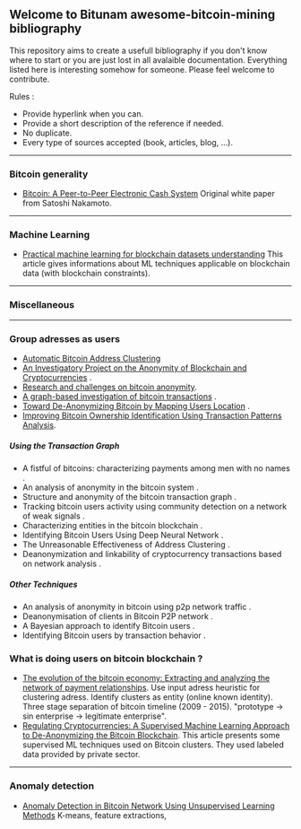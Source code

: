 ## Welcome to Bitunam awesome-bitcoin-mining bibliography

This repository aims to create a usefull bibliography if you don't know where to start or you are just lost in all avalaible documentation. Everything listed here is interesting somehow for someone. Please feel welcome to contribute.  
  
Rules :  
- Provide hyperlink when you can.
- Provide a short description of the reference if needed.
- No duplicate.
- Every type of sources accepted (book, articles, blog, ...).

---
### Bitcoin generality 
- [Bitcoin: A Peer-to-Peer Electronic Cash System](https://bitcoin.org/bitcoin.pdf) 
  Original white paper from Satoshi Nakamoto.
  
---
### Machine Learning 
- [Practical machine learning for blockchain datasets understanding](https://medium.com/intotheblock/practical-machine-learning-for-blockchain-datasets-understanding-semi-and-omni-supervised-learning-2a2611695b2)
  This article gives informations about ML techniques applicable on blockchain data (with blockchain constraints).

---
### Miscellaneous


---
### Group adresses as users 
- [Automatic Bitcoin Address Clustering](https://ieeexplore.ieee.org/abstract/document/8260674)
- [An Investigatory Project on the Anonymity of Blockchain and Cryptocurrencies](https://ieeexplore.ieee.org/abstract/document/8688035) . 
- [Research and challenges on bitcoin anonymity](https://link.springer.com/chapter/10.1007/978-3-319-17016-9_1). 
- [A graph-based investigation of bitcoin transactions](https://link.springer.com/chapter/10.1007/978-3-319-24123-4_5) . 
- [Toward De-Anonymizing Bitcoin by Mapping Users Location](https://dl.acm.org/doi/abs/10.1145/2699026.2699128) . 
- [Improving Bitcoin Ownership Identification Using Transaction Patterns Analysis](https://ieeexplore.ieee.org/abstract/document/8467371). 

##### Using the Transaction Graph
- A fistful of bitcoins: characterizing payments among men with no names . 
- An analysis of anonymity in the bitcoin system . 
- Structure and anonymity of the bitcoin transaction graph . 
- Tracking bitcoin users activity using community detection on a network of weak signals . 
- Characterizing entities in the bitcoin blockchain . 
- Identifying Bitcoin Users Using Deep Neural Network . 
- The Unreasonable Effectiveness of Address Clustering . 
- Deanonymization and linkability of cryptocurrency transactions based on network analysis . 

##### Other Techniques 
- An analysis of anonymity in bitcoin using p2p network traffic . 
- Deanonymisation of clients in Bitcoin P2P network . 
- A Bayesian approach to identify Bitcoin users . 
- Identifying Bitcoin users by transaction behavior . 

### What is doing users on bitcoin blockchain ?
- [The evolution of the bitcoin economy: Extracting and analyzing the network of payment relationships](https://www.emerald.com/insight/content/doi/10.1108/JRF-03-2017-0059/full/html). 
  Use input adress heuristic for clustering adress. Identify clusters as entity (online known identity). Three stage separation of bitcoin timeline (2009 - 2015). "prototype -> sin enterprise -> legitimate enterprise". 
- [Regulating Cryptocurrencies: A Supervised Machine Learning Approach to De-Anonymizing the Bitcoin Blockchain](https://www.tandfonline.com/doi/abs/10.1080/07421222.2018.1550550). 
This article presents some supervised ML techniques used on Bitcoin clusters. They used labeled data provided by private sector.  

---
### Anomaly detection 
- [Anomaly Detection in Bitcoin Network Using Unsupervised Learning Methods](https://arxiv.org/abs/1611.03941)
  K-means, feature extractions, 
